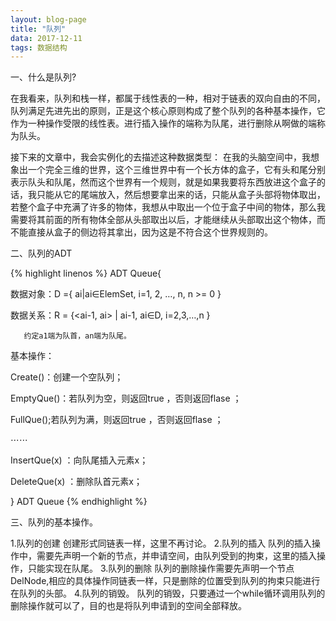 ```yaml
---
layout: blog-page
title: "队列"
data: 2017-12-11
tags: 数据结构
---
```

<p class="h1">一、什么是队列?</p>
<p>在我看来，队列和栈一样，都属于线性表的一种，相对于链表的双向自由的不同，队列满足先进先出的原则，正是这个核心原则构成了整个队列的各种基本操作，它作为一种操作受限的线性表。进行插入操作的端称为队尾，进行删除从啊做的端称为队头。

接下来的文章中，我会实例化的去描述这种数据类型：
在我的头脑空间中，我想象出一个完全三维的世界，这个三维世界中有一个长方体的盒子，它有头和尾分别表示队头和队尾，然而这个世界有一个规则，就是如果我要将东西放进这个盒子的话，我只能从它的尾端放入，然后想要拿出来的话，只能从盒子头部将物体取出，若整个盒子中充满了许多的物体，我想从中取出一个位于盒子中间的物体，那么我需要将其前面的所有物体全部从头部取出以后，才能继续从头部取出这个物体，而不能直接从盒子的侧边将其拿出，因为这是不符合这个世界规则的。
</p>

<p class="h1">二、队列的ADT</p>
{% highlight linenos %}
ADT Queue{

数据对象：D ={ ai|ai∈ElemSet,  i=1, 2, …, n, n >= 0 }


数据关系：R = {<ai-1, ai> | ai-1, ai∈D,  i=2,3,…,n }

       约定a1端为队首，an端为队尾。

基本操作：

Create()：创建一个空队列；

EmptyQue()：若队列为空，则返回true ，否则返回flase ；

FullQue();若队列为满，则返回true ，否则返回flase ；

⋯⋯

InsertQue(x) ：向队尾插入元素x；

DeleteQue(x) ：删除队首元素x；

} ADT Queue
{% endhighlight %}

<p class="h1">三、队列的基本操作。</p>
1.队列的创建
  创建形式同链表一样，这里不再讨论。
2.队列的插入
  队列的插入操作中，需要先声明一个新的节点，并申请空间，由队列受到的拘束，这里的插入操作，只能实现在队尾。
3.队列的删除
  队列的删除操作需要先声明一个节点DelNode,相应的具体操作同链表一样，只是删除的位置受到队列的拘束只能进行在队列的头部。
4.队列的销毁。
  队列的销毁，只要通过一个while循环调用队列的删除操作就可以了，目的也是将队列申请到的空间全部释放。